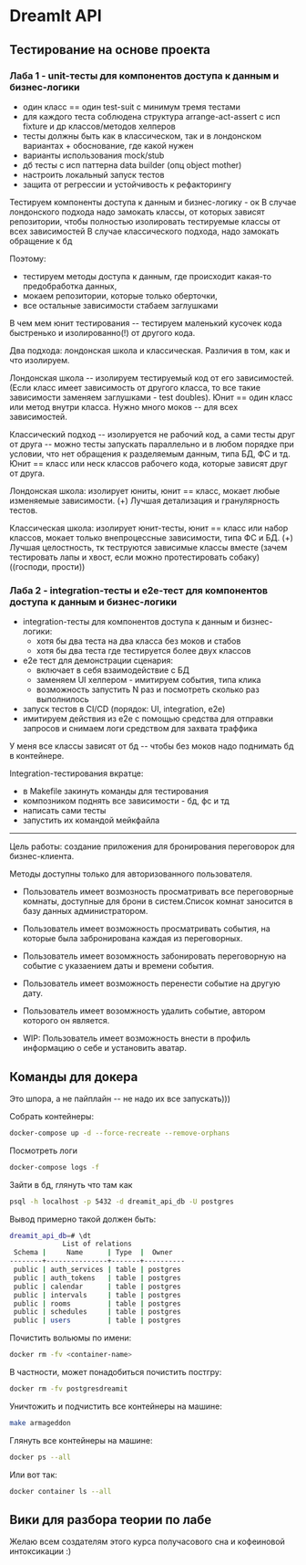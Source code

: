 # DreamIt API

## Тестирование на основе проекта

### Лаба 1 - unit-тесты для компонентов доступа к данным и бизнес-логики
* один класс == один test-suit с минимум тремя тестами 
* для каждого теста соблюдена структура arrange-act-assert с исп fixture и др классов/методов хелперов  
* тесты должны быть как в классическом, так и в лондонском вариантах + обоснование, где какой нужен 
* варианты использования mock/stub 
* дб тесты с исп паттерна data builder (опц object mother)
* настроить локальный запуск тестов
* защита от регрессии и устойчивость к рефакторингу 

Тестируем компоненты доступа к данным и бизнес-логику - ок
В случае лондонского подхода надо замокать классы, от которых зависят репозитории, чтобы полностью изолировать тестируемые классы от всех зависимостей 
В случае классического подхода, надо замокать обращение к бд

Поэтому: 
* тестируем методы доступа к данным, где происходит какая-то предобработка данных, 
* мокаем репозитории, которые только оберточки, 
* все остальные зависимости стабаем заглушками

В чем мем юнит тестирования -- тестируем маленький кусочек кода быстренько и изолированно(!) от другого кода.

Два подхода: лондонская школа и классическая. Различия в том, как и что изолируем.

Лондонская школа -- изолируем тестируемый код от его зависимостей. (Если класс имеет зависимость от другого класса, то все такие зависимости заменяем заглушками - test doubles). Юнит == один класс или метод внутри класса. Нужно много моков -- для всех зависимостей.

Классический подход -- изолируется не рабочий код, а сами тесты друг от друга -- можно тесты запускать параллельно и в любом порядке при условии, что нет обращения к разделяемым данным, типа БД, ФС и тд. Юнит == класс или неск классов рабочего кода, которые зависят друг от друга. 

Лондонская школа: изолирует юниты, юнит == класс, мокает любые изменяемые зависимости.
(+) Лучшая детализация и гранулярность тестов.

Классическая школа: изолирует юнит-тесты, юнит == класс или набор классов, мокает только внепроцессные зависимости, типа ФС и БД.
(+) Лучшая целостность, тк теструются зависимые классы вместе (зачем тестировать лапы и хвост, если можно протестировать собаку) ((господи, прости))


### Лаба 2 - integration-тесты и e2e-тест для компонентов доступа к данным и бизнес-логики
* integration-тесты для компонентов доступа к данным и бизнес-логики: 
    * хотя бы два теста на два класса без моков и стабов 
    * хотя бы два теста где тестируется более двух классов 
* e2e тест для демонстрации сценария: 
    * включает в себя взаимодействие с БД
    * заменяем UI хелпером - имитируем события, типа клика 
    * возможность запустить N раз и посмотреть сколько раз выполнилось
* запуск тестов в CI/CD (порядок: UI, integration, e2e) 
* имитируем действия из e2e с помощью средства для отправки запросов и снимаем логи средством для захвата траффика 

У меня все классы зависят от бд -- чтобы без моков надо поднимать бд в контейнере.

Integration-тестирования вкратце: 
* в Makefile закинуть команды для тестирования 
* композником поднять все зависимости - бд, фс и тд 
* написать сами тесты 
* запустить их командой мейкфайла 

---


Цель работы: создание приложения для бронирования переговорок для бизнес-клиента.

Методы доступны только для авторизованного пользователя.

* Пользователь имеет возмозность просматривать все переговорные комнаты, доступные для брони в систем.Список комнат заносится в базу данных администратором.

* Пользователь имеет возможность просматривать события, на которые была забронирована каждая из переговорных.

* Пользователь имеет возомжность забонировать переговорную на событие с указаением даты и времени события.

* Пользователь имеет возможность перенести событие на другую дату.

* Пользователь имеет возомжность удалить событие, автором которого он является.

* WIP: Пользователь имеет возможность внести в профиль информацию о себе и установить аватар.





## Команды для докера 

Это шпора, а не пайплайн -- не надо их все запускать)))

Cобрать контейнеры: 
```bash
docker-compose up -d --force-recreate --remove-orphans
```

Посмотреть логи 
```bash
docker-compose logs -f
```

Зайти в бд, глянуть что там как
```bash 
psql -h localhost -p 5432 -d dreamit_api_db -U postgres
```

Вывод примерно такой должен быть:
```bash
dreamit_api_db=# \dt
             List of relations
 Schema |     Name      | Type  |  Owner   
--------+---------------+-------+----------
 public | auth_services | table | postgres
 public | auth_tokens   | table | postgres
 public | calendar      | table | postgres
 public | intervals     | table | postgres
 public | rooms         | table | postgres
 public | schedules     | table | postgres
 public | users         | table | postgres
```

Почистить вольюмы по имени: 
```bash
docker rm -fv <container-name>
```

В частности, может понадобиться почистить постгру: 
```bash
docker rm -fv postgresdreamit
```

Уничтожить и подчистить все контейнеры на машине:
```bash
make armageddon
```

Глянуть все контейнеры на машине: 
```bash
docker ps --all
```

Или вот так: 
```bash
docker container ls --all
```

## Вики для разбора теории по лабе

Желаю всем создателям этого курса получасового сна и кофеиновой интоксикации :)
